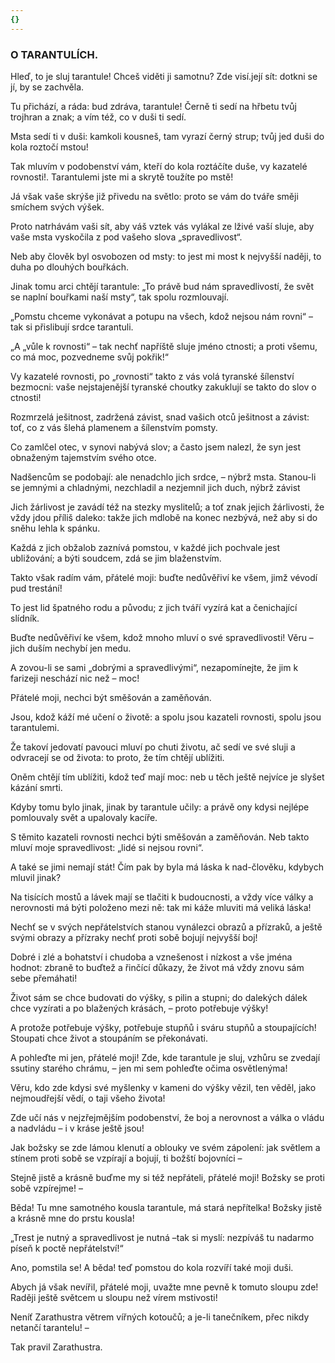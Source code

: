 ```yaml
---
{}
---
```


### O TARANTULÍCH.

Hleď, to je sluj tarantule! Chceš viděti ji samotnu? Zde visí.její sít: dotkni se jí, by se zachvěla. 

Tu přichází, a ráda: bud zdráva, tarantule! Černě ti sedí na hřbetu tvůj trojhran a znak; a vím též, co v duši ti sedí. 

Msta sedí ti v duši: kamkoli kousneš, tam vyrazí černý strup; tvůj jed duši do kola roztočí mstou! 

Tak mluvím v podobenství vám, kteří do kola roztáčíte duše, vy kazatelé rovnosti!. Tarantulemi jste mi a skrytě toužíte po mstě!

Já však vaše skrýše již přivedu na světlo: proto se vám do tváře směji smíchem svých výšek. 

Proto natrhávám vaši sít, aby váš vztek vás vylákal ze lživé vaší sluje, aby vaše msta vyskočila z pod vašeho slova „spravedlivost“.

Neb aby člověk byl osvobozen od msty: to jest mi most k nejvyšší naději, to duha po dlouhých bouřkách. 

Jinak tomu arci chtějí tarantule: „To právě bud nám spravedlivostí, že svět se naplní bouřkami naší msty“, tak spolu rozmlouvají.

„Pomstu chceme vykonávat a potupu na všech, kdož nejsou nám rovni“ – tak si přislibují srdce tarantuli. 

„A „vůle k rovnosti“ – tak nechť napříště sluje jméno ctnosti; a proti všemu, co má moc, pozvedneme svůj pokřik!“ 

Vy kazatelé rovnosti, po „rovnosti“ takto z vás volá tyranské šílenství bezmocni: vaše nejstajenější tyranské choutky zakuklují se takto do slov o ctnosti! 

Rozmrzelá ješitnost, zadržená závist, snad vašich otců ješitnost a závist: toť, co z vás šlehá plamenem a šílenstvím pomsty. 

Co zamlčel otec, v synovi nabývá slov; a často jsem nalezl, že syn jest obnaženým tajemstvím svého otce. 

Nadšencům se podobají: ale nenadchlo jich srdce, – nýbrž msta. Stanou-li se jemnými a chladnými, nezchladil a nezjemnil jich duch, nýbrž závist

Jich žárlivost je zavádí též na stezky myslitelů; a toť znak jejich žárlivosti, že vždy jdou příliš daleko: takže jich mdlobě na konec nezbývá, než aby si do sněhu lehla k spánku.

Každá z jich obžalob zaznívá pomstou, v každé jich pochvale jest ubližování; a býti soudcem, zdá se jim blaženstvím.

Takto však radím vám, přátelé moji: buďte nedůvěřiví ke všem, jimž vévodí pud trestání!

To jest lid špatného rodu a původu; z jich tváří vyzírá kat a čenichající slídník.

Buďte nedůvěřiví ke všem, kdož mnoho mluví o své spravedlivosti! Věru – jich duším nechybí jen medu.

A zovou-li se sami „dobrými a spravedlivými“, nezapomínejte, že jim k farizeji neschází nic než – moc!

Přátelé moji, nechci být směšován a zaměňován.

Jsou, kdož káží mé učení o životě: a spolu jsou kazateli rovnosti, spolu jsou tarantulemi.

Že takoví jedovatí pavouci mluví po chuti životu, ač sedí ve své sluji a odvracejí se od života: to proto, že tím chtějí ublížiti.

Oněm chtějí tím ublížiti, kdož teď mají moc: neb u těch ještě nejvíce je slyšet kázání smrti.

Kdyby tomu bylo jinak, jinak by tarantule učily: a právě ony kdysi nejlépe pomlouvaly svět a upalovaly kacíře.

S těmito kazateli rovnosti nechci býti směšován a zaměňován. Neb takto mluví moje spravedlivost: „lidé si nejsou rovni“.

A také se jimi nemají stát! Čím pak by byla má láska k nad-člověku, kdybych mluvil jinak?

Na tisících mostů a lávek mají se tlačiti k budoucnosti, a vždy více války a nerovnosti má býti položeno mezi ně: tak mi káže mluviti má veliká láska! 

Nechť se v svých nepřátelstvích stanou vynálezci obrazů a přízraků, a ještě svými obrazy a přízraky nechť proti sobě bojují nejvyšší boj!

Dobré i zlé a bohatství i chudoba a vznešenost i nízkost a vše jména hodnot: zbraně to buďtež a řinčící důkazy, že život má vždy znovu sám sebe přemáhati!

Život sám se chce budovati do výšky, s pilin a stupni; do dalekých dálek chce vyzírati a po blažených krásách, – proto potřebuje výšky!

A protože potřebuje výšky, potřebuje stupňů i sváru stupňů a stoupajících! Stoupati chce život a stoupáním se překonávati.

A pohleďte mi jen, přátelé moji! Zde, kde tarantule je sluj, vzhůru se zvedají ssutiny starého chrámu, – jen mi sem pohleďte očima osvětlenýma!

Věru, kdo zde kdysi své myšlenky v kameni do výšky vězil, ten věděl, jako nejmoudřejší vědí, o taji všeho života!

Zde učí nás v nejzřejmějším podobenství, že boj a nerovnost a válka o vládu a nadvládu – i v kráse ještě jsou!

Jak božsky se zde lámou klenutí a oblouky ve svém zápolení: jak světlem a stínem proti sobě se vzpírají a bojují, ti božští bojovníci –

Stejně jistě a krásně buďme my si též nepřáteli, přátelé moji! Božsky se proti sobě vzpírejme! – 

Běda! Tu mne samotného kousla tarantule, má stará nepřítelka! Božsky jistě a krásně mne do prstu kousla! 

„Trest je nutný a spravedlivost je nutná –tak si myslí: nezpíváš tu nadarmo píseň k poctě nepřátelství!“ 

Ano, pomstila se! A běda! teď pomstou do kola rozvíří také moji duši.

Abych já však nevířil, přátelé moji, uvažte mne pevně k tomuto sloupu zde! Raději ještě světcem u sloupu než vírem mstivosti!

Neníť Zarathustra větrem vířných kotoučů; a je-li tanečníkem, přec nikdy netančí tarantelu! –

  

Tak pravil Zarathustra.
